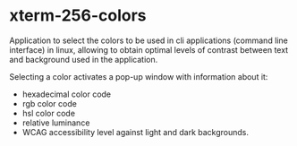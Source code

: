 # xterm-256-colors

Application to select the colors to be used in cli applications (command line interface) in linux,
allowing to obtain optimal levels of contrast between text and background used in the application.

Selecting a color activates a pop-up window with information about it:
- hexadecimal color code
- rgb color code
- hsl color code
- relative luminance
- WCAG accessibility level against light and dark backgrounds.
